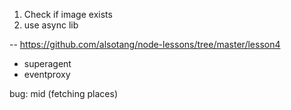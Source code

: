 1. Check if image exists
2. use async lib 

-- https://github.com/alsotang/node-lessons/tree/master/lesson4
* superagent
* eventproxy


bug:
mid (fetching places)

